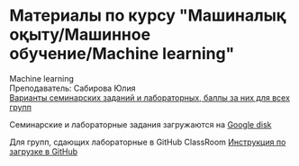 # Материалы по курсу "Машиналық оқыту/Машинное обучение/Machine learning"
Machine learning <br>
Преподаватель: Сабирова Юлия <br>
[Варианты семинарских заданий и лабораторных, баллы за них для всех групп](https://docs.google.com/spreadsheets/d/1ut51xzQ8nDZUYFGj9JgPQDvkwGi4lw7Go1wl8LXNuL4/edit?gid=1026566789#gid=1026566789)

Семинарские и лабораторные задания загружаются на [Google disk](https://drive.google.com/drive/u/0/folders/1Y_56cvEbeTgyk9PkI7u0zq1UBDcuWNqE)

Для групп, сдающих лабораторные в GitHub ClassRoom [Инструкция по загрузке в GitHub](https://github.com/yuliya-sab/ml-course/blob/main/instruction.md)
